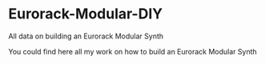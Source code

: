 # Eurorack-Modular-DIY
All data on building an Eurorack Modular Synth

You could find here all my work on how to build an Eurorack Modular Synth
